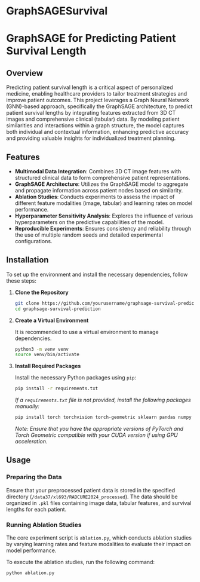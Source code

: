 # GraphSAGESurvival

# GraphSAGE for Predicting Patient Survival Length

## Overview

Predicting patient survival length is a critical aspect of personalized medicine, enabling healthcare providers to tailor treatment strategies and improve patient outcomes. This project leverages a Graph Neural Network (GNN)-based approach, specifically the GraphSAGE architecture, to predict patient survival lengths by integrating features extracted from 3D CT images and comprehensive clinical (tabular) data. By modeling patient similarities and interactions within a graph structure, the model captures both individual and contextual information, enhancing predictive accuracy and providing valuable insights for individualized treatment planning.

## Features

- **Multimodal Data Integration**: Combines 3D CT image features with structured clinical data to form comprehensive patient representations.
- **GraphSAGE Architecture**: Utilizes the GraphSAGE model to aggregate and propagate information across patient nodes based on similarity.
- **Ablation Studies**: Conducts experiments to assess the impact of different feature modalities (image, tabular) and learning rates on model performance.
- **Hyperparameter Sensitivity Analysis**: Explores the influence of various hyperparameters on the predictive capabilities of the model.
- **Reproducible Experiments**: Ensures consistency and reliability through the use of multiple random seeds and detailed experimental configurations.

## Installation

To set up the environment and install the necessary dependencies, follow these steps:

1. **Clone the Repository**

    ```bash
    git clone https://github.com/yourusername/graphsage-survival-prediction.git
    cd graphsage-survival-prediction
    ```

2. **Create a Virtual Environment**

    It is recommended to use a virtual environment to manage dependencies.

    ```bash
    python3 -m venv venv
    source venv/bin/activate
    ```

3. **Install Required Packages**

    Install the necessary Python packages using `pip`:

    ```bash
    pip install -r requirements.txt
    ```

    *If a `requirements.txt` file is not provided, install the following packages manually:*

    ```bash
    pip install torch torchvision torch-geometric sklearn pandas numpy matplotlib tqdm
    ```

    *Note: Ensure that you have the appropriate versions of PyTorch and Torch Geometric compatible with your CUDA version if using GPU acceleration.*

## Usage

### Preparing the Data

Ensure that your preprocessed patient data is stored in the specified directory (`/data37/xl693/RADCURE2024_processed`). The data should be organized in `.pkl` files containing image data, tabular features, and survival lengths for each patient.

### Running Ablation Studies

The core experiment script is `ablation.py`, which conducts ablation studies by varying learning rates and feature modalities to evaluate their impact on model performance.

To execute the ablation studies, run the following command:

```bash
python ablation.py
